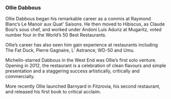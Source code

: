 ﻿### Ollie **Dabbous**

Ollie Dabbous began his remarkable career as a commis at Raymond Blanc’s Le Manoir aux Quat’ Saisons. He then moved to Hibiscus, as Claude Bosi‘s sous chef, and worked under Andoni Luis Aduriz at Mugaritz, voted number four in the World’s 50 Best Restaurants.

Ollie’s career has also seen him gain experience at restaurants including The Fat Duck, Pierre Gagnaire, L’ Astrance, WD-50 and Umu.

Michelin-starred Dabbous in the West End was Ollie’s first solo venture. Opening in 2012, the restaurant is a celebration of clean flavours and simple presentation and a staggering success artistically, critically and commercially.

More recently Ollie launched Barnyard in Fitzrovia, his second restaurant, and released his first book to critical acclaim. 

